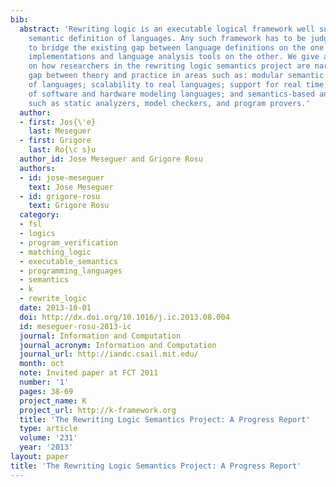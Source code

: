 ```yaml
---
bib:
  abstract: 'Rewriting logic is an executable logical framework well suited for the
    semantic definition of languages. Any such framework has to be judged by its effectiveness
    to bridge the existing gap between language definitions on the one hand, and language
    implementations and language analysis tools on the other. We give a progress report
    on how researchers in the rewriting logic semantics project are narrowing the
    gap between theory and practice in areas such as: modular semantic definitions
    of languages; scalability to real languages; support for real time; semantics
    of software and hardware modeling languages; and semantics-based analysis tools
    such as static analyzers, model checkers, and program provers.'
  author:
  - first: Jos{\'e}
    last: Meseguer
  - first: Grigore
    last: Ro{\c s}u
  author_id: Jose Meseguer and Grigore Rosu
  authors:
  - id: jose-meseguer
    text: Jose Meseguer
  - id: grigore-rosu
    text: Grigore Rosu
  category:
  - fsl
  - logics
  - program_verification
  - matching_logic
  - executable_semantics
  - programming_languages
  - semantics
  - k
  - rewrite_logic
  date: 2013-10-01
  doi: http://dx.doi.org/10.1016/j.ic.2013.08.004
  id: meseguer-rosu-2013-ic
  journal: Information and Computation
  journal_acronym: Information and Computation
  journal_url: http://iandc.csail.mit.edu/
  month: oct
  note: Invited paper at FCT 2011
  number: '1'
  pages: 38-69
  project_name: K
  project_url: http://k-framework.org
  title: 'The Rewriting Logic Semantics Project: A Progress Report'
  type: article
  volume: '231'
  year: '2013'
layout: paper
title: 'The Rewriting Logic Semantics Project: A Progress Report'
---
```

